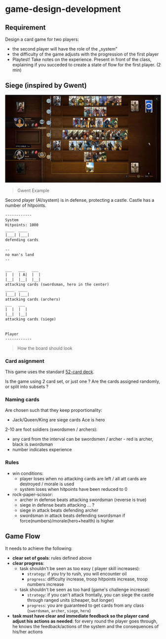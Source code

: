 # game-design-development

## Requirement
Design a card game for two players:
+ the second player will have the role of the „system”
+ the difficulty of the game adjusts with the
progression of the first player
+ Playtest! Take notes on the experience.
Present in front of the class, explaining if you succeded
to create a state of flow for the first player. (2 min)

## Siege (inspired by Gwent)

![](gwent.png)
> Gwent Example

Second player (AI/system) is in defense, protecting a castle. Castle has a number of hitpoints.

```
------------
System
Hitpoints: 1000
____  ____
|___| |___|
defending cards

--
no man's land
--

___   ___   ___
|  |  | A|  |  |
|__|  |__|  |__|
attacking cards (swordsman, hero in the center)
____  ____
|___| |___|
attacking cards (archers)
___   ___
|  |  |  |
|__|  |__|
attacking cards (siege)


Player
------------
```
> How the board should look

### Card asignment
This game uses the standard [52-card deck](https://en.wikipedia.org/wiki/Standard_52-card_deck).

Is the game using 2 card set, or just one ?
Are the cards assigned randomly, or split into subsets ?

### Naming cards

Are chosen such that they keep proportionality:
+ Jack/Queen/King are siege cards
Ace is hero

2-10 are foot soldiers (swordsmen / archers):
+ any card from the interval can be swordsmen / archer - red is archer, black is swordsman
+ number indicates experience


### Rules
+ win conditions:
  + player loses when no attacking cards are left / all att cards are destroyed / morale is used
  + system loses when hitpoints have been reduced to 0
+ rock-paper-scissor:
  + archer in defense beats attacking swordsman (reverse is true)
  + siege in defense beats attacking ... ?
  + siege in attack beats defending archer
  + swordsman in attack beats defending swordsman if force(numbers)/morale(hero+health) is higher


## Game Flow

It needs to achieve the following:
+ **clear set of goals**: rules defined above
+ **clear progress**:
  + task shouldn't be seen as too easy ( player skill increases): 
    + `strategy`: if you try to rush, you will encounter oil
    + `progress`: difficulty increase, troop hitpoints increase, troop numbers increase
  + task shouldn't be seen as too hard (game's challenge increase): 
    + `strategy`: if you can't attack frontally, you can siege the castle through ranged units (cheaper, but longer)
    + `progress`: you are guaranteed to get cards from any class (`swordsman`, `archer`, `siege`, `hero`)
+ **task must have clear and immediate feedback so the player cand adjust his actions as needed**: for every round the player goes through, he knows the feedback/actions of the system and the consequences of his/her actions





